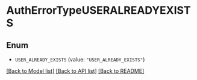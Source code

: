 # AuthErrorTypeUSERALREADYEXISTS

## Enum


* `USER_ALREADY_EXISTS` (value: `"USER_ALREADY_EXISTS"`)


[[Back to Model list]](../README.md#documentation-for-models) [[Back to API list]](../README.md#documentation-for-api-endpoints) [[Back to README]](../README.md)



